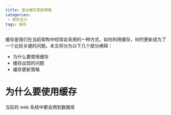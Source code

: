 ```yaml
---
title: 漫谈缓存更新策略
categories:
 - 架构设计
tags: 缓存
---
```


缓存是我们在当前架构中经常会采用的一种方式，如何利用缓存，何时更新成为了一个比较关键的问题。本文将分为以下几个部分阐释：

- 为什么要使用缓存
- 缓存出现的问题
- 缓存更新策略

# 为什么要使用缓存

当前的 web 系统中都会用到数据库